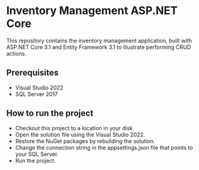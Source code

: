 # Inventory Management ASP.NET Core

This repository contains the inventory management application, built with ASP.NET Core 3.1 and Entity Framework 3.1 to illustrate performing CRUD actions. 

## Prerequisites

* Visual Studio 2022
* SQL Server 2017 

## How to run the project

* Checkout this project to a location in your disk.
* Open the solution file using the Visual Studio 2022.
* Restore the NuGet packages by rebuilding the solution.
* Change the connection string in the appsettings.json file that points to your SQL Server.
* Run the project.